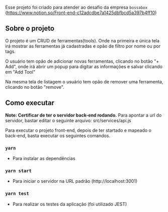 Esse projeto foi criado para atender ao desafio da empresa `bossabox` (https://www.notion.so/Front-end-c12adcdbe7a1425dbfbcd5a397b4ff10)

## Sobre o projeto

O projeto é um CRUD de ferramentas(tools). Onde na primeira e única tela irá mostrar as ferramentas já cadastradas
e opão de filtro por nome ou por tags.

O usuário tem opão de adicionar novas ferramentas, clicando no botão "+ Add", onde irá abrir um popup para digitar as informações e salvar clicando em "Add Tool"

Na mesma tela de listagem o usuário tem opão de remover uma ferramenta, clicando no botão "remove".

## Como executar

**Note: Certificar de ter o servidor back-end rodando.**
Para apontar a url do servidor, bastar editar o seguinte arquivo:
src/services/api.js

Para executar o projeto front-end, depois de ter startado e mapeado o back-end, basta executar os seguintes comandos.

### `yarn`

- Para instalar as dependências

### `yarn start`

- Para iniciar o servidor na URL padrão (http://localhost:3001)

### `yarn test`

- Para realizar os testes da aplicação (foi utilizado JEST)
